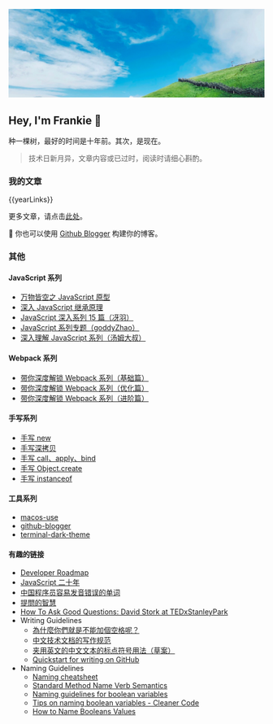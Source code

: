 ![](../../cover.png)

<h2 style="border-bottom: none">Hey, I'm Frankie 👋</h2>

种一棵树，最好的时间是十年前。其次，是现在。

> 技术日新月异，文章内容或已过时，阅读时请细心斟酌。

### 我的文章

{{yearLinks}}

更多文章，请点击[此处](https://github.com/toFrankie/blog/issues)。

📢 你也可以使用 [Github Blogger](https://github.com/toFrankie/github-blogger) 构建你的博客。

### 其他

#### JavaScript 系列

- [万物皆空之 JavaScript 原型](https://juejin.cn/post/6844903567325659144)
- [深入 JavaScript 继承原理](https://juejin.cn/post/6844903569317953543)
- [JavaScript 深入系列 15 篇（冴羽）](https://github.com/mqyqingfeng/Blog/issues/17)
- [JavaScript 系列专题（goddyZhao）](../../docs/js/00-导读.md)
- [深入理解 JavaScript 系列（汤姆大叔）](https://www.cnblogs.com/TomXu/archive/2011/12/15/2288411.html)

#### Webpack 系列

- [带你深度解锁 Webpack 系列（基础篇）](https://juejin.cn/post/6844904079219490830)
- [带你深度解锁 Webpack 系列（优化篇）](https://juejin.cn/post/6844904093463347208)
- [带你深度解锁 Webpack 系列（进阶篇）](https://juejin.cn/post/6844904084927938567)

#### 手写系列

- [手写 new](https://github.com/toFrankie/Blog/issues/1)
- [手写深拷贝](https://github.com/toFrankie/Blog/issues/2)
- [手写 call、apply、bind](https://github.com/toFrankie/Blog/issues/3)
- [手写 Object.create](https://github.com/toFrankie/Blog/issues/4)
- [手写 instanceof](https://github.com/toFrankie/Blog/issues/5)

#### 工具系列

- [macos-use](https://github.com/toFrankie/macos-use)
- [github-blogger](https://github.com/toFrankie/github-blogger)
- [terminal-dark-theme](https://github.com/toFrankie/terminal-dark-theme)


#### 有趣的链接

- [Developer Roadmap](https://github.com/kamranahmedse/developer-roadmap)
- [JavaScript 二十年](https://github.com/doodlewind/jshistory-cn)
- [中国程序员容易发音错误的单词](https://github.com/shimohq/chinese-programmer-wrong-pronunciation)
- [提問的智慧](https://github.com/ryanhanwu/How-To-Ask-Questions-The-Smart-Way)
- [How To Ask Good Questions: David Stork at TEDxStanleyPark](https://www.youtube.com/watch?v=PkcHstP6Ht0)
- Writing Guidelines
  - [為什麼你們就是不能加個空格呢？](https://github.com/vinta/pangu.js)
  - [中文技术文档的写作规范](https://github.com/ruanyf/document-style-guide)
  - [夹用英文的中文文本的标点符号用法（草案）](http://www.moe.gov.cn/ewebeditor/uploadfile/2015/01/13/20150113092346124.pdf)
  - [Quickstart for writing on GitHub](https://docs.github.com/en/get-started/writing-on-github/getting-started-with-writing-and-formatting-on-github/quickstart-for-writing-on-github)
- Naming Guidelines
  - [Naming cheatsheet](https://github.com/kettanaito/naming-cheatsheet)
  - [Standard Method Name Verb Semantics](https://chrisoldwood.blogspot.com/2009/11/standard-method-name-verb-semantics.html)
  - [Naming guidelines for boolean variables](https://www.serendipidata.com/posts/naming-guidelines-for-boolean-variables)
  - [Tips on naming boolean variables - Cleaner Code](https://dev.to/michi/tips-on-naming-boolean-variables-cleaner-code-35ig)
  - [How to Name Booleans Values](https://prasannakumar8332.medium.com/auxiliary-name-the-booleans-ed954fa9f3c6)